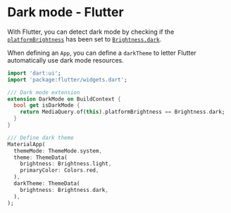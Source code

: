 # Dark mode - Flutter

With Flutter, you can detect dark mode by checking if the [`platformBrightness`](https://api.flutter.dev/flutter/widgets/MediaQueryData/platformBrightness.html) has been set to [`Brightness.dark`](https://api.flutter.dev/flutter/dart-ui/Brightness.html#values).

When defining an `App`, you can define a `darkTheme` to letter Flutter automatically use dark mode resources.

```dart
import 'dart:ui';
import 'package:flutter/widgets.dart';

/// Dark mode extension
extension DarkMode on BuildContext {
  bool get isDarkMode {
    return MediaQuery.of(this).platformBrightness == Brightness.dark;
  }
}

/// Define dark theme
MaterialApp(
  themeMode: ThemeMode.system,
  theme: ThemeData(
    brightness: Brightness.light,
    primaryColor: Colors.red,
  ),
  darkTheme: ThemeData(
    brightness: Brightness.dark,
  ),
);
```
